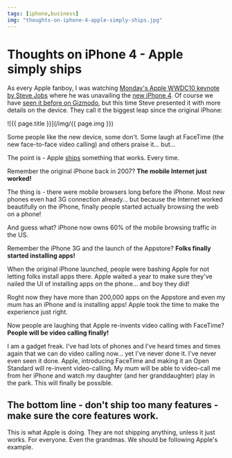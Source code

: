 ```yaml
---
tags: [iphone,business]
img: "thoughts-on-iphone-4-apple-simply-ships.jpg"
---
```


# Thoughts on iPhone 4 - Apple simply ships


As every Apple fanboy, I was watching [Monday's Apple WWDC10 keynote by Steve Jobs](http://events.apple.com.edgesuite.net/1006ad9g4hjk/event/index.html) where he was unavailing the [new iPhone 4](http://www.apple.com/iphone). Of course we have [seen it before on Gizmodo](http://gizmodo.com/5520164/this-is-apples-next-iphone), but this time Steve presented it with more details on the device. They call it the biggest leap since the original iPhone:

<!--More-->

![{{ page.title }}](/img/{{ page.img }})

Some people like the new device, some don't. Some laugh at FaceTime (the new face-to-face video calling) and others praise it... but...

The point is - Apple [ships](http://michaelnozbe.com/friday-readership-seth-godin-says-we-should-s) something that works. Every time.

Remember the original iPhone back in 2007? **The mobile Internet just worked!**

The thing is - there were mobile browsers long before the iPhone. Most new phones even had 3G connection already... but because the Internet worked beautifully on the iPhone, finally people started actually browsing the web on a phone!

And guess what? iPhone now owns 60% of the mobile browsing traffic in the US.

Remember the iPhone 3G and the launch of the Appstore? **Folks finally started installing apps!**

When the original iPhone launched, people were bashing Apple for not letting folks install apps there. Apple waited a year to make sure they've nailed the UI of installing apps on the phone... and boy they did!

Roght now they have more than 200,000 apps on the Appstore and even my mum has an iPhone and is installing apps! Apple took the time to make the experience just right.

Now people are laughing that Apple re-invents video calling with FaceTime? **People will be video calling finally!**

I am a gadget freak. I've had lots of phones and I've heard times and times again that we can do video calling now... yet I've never done it. I've never even seen it done. Apple, introducing FaceTime and making it an Open Standard will re-invent video-calling. My mum will be able to video-call me from her iPhone and watch my daughter (and her granddaughter) play in the park. This will finally be possible.

## The bottom line - don't ship too many features - make sure the core features work.

This is what Apple is doing. They are not shipping anything, unless it just works. For everyone. Even the grandmas. We should be following Apple's example.

[n]: https://michael.gratis/nozbe